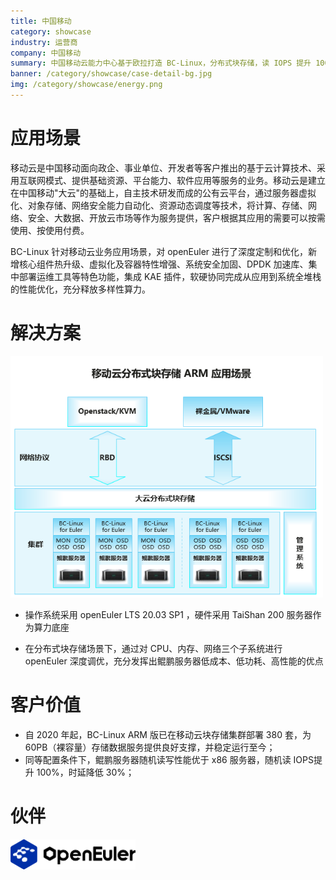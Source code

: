 ```yaml
---
title: 中国移动
category: showcase
industry: 运营商
company: 中国移动
summary: 中国移动云能力中心基于欧拉打造 BC-Linux，分布式块存储，读 IOPS 提升 100%
banner: /category/showcase/case-detail-bg.jpg
img: /category/showcase/energy.png
---
```


# 应用场景

移动云是中国移动面向政企、事业单位、开发者等客户推出的基于云计算技术、采用互联网模式、提供基础资源、平台能力、软件应用等服务的业务。移动云是建立在中国移动"大云"的基础上，自主技术研发而成的公有云平台，通过服务器虚拟化、对象存储、网络安全能力自动化、资源动态调度等技术，将计算、存储、网络、安全、大数据、开放云市场等作为服务提供，客户根据其应用的需要可以按需使用、按使用付费。

BC-Linux 针对移动云业务应用场景，对 openEuler
进行了深度定制和优化，新增核心组件热升级、虚拟化及容器特性增强、系统安全加固、DPDK
加速库、集中部署运维工具等特色功能，集成 KAE
插件，软硬协同完成从应用到系统全堆栈的性能优化，充分释放多样性算力。

# 解决方案

<img src="./media/image1.png" width="500" >

-   操作系统采用 openEuler LTS 20.03 SP1 ，硬件采用 TaiShan 200
    服务器作为算力底座

-   在分布式块存储场景下，通过对 CPU、内存、网络三个子系统进行 openEuler
    深度调优，充分发挥出鲲鹏服务器低成本、低功耗、高性能的优点





# 客户价值

-   自 2020 年起，BC-Linux ARM 版已在移动云块存储集群部署 380 套，为
    60PB（裸容量）存储数据服务提供良好支撑，并稳定运行至今；
-   同等配置条件下，鲲鹏服务器随机读写性能优于 x86 服务器，随机读 IOPS提升 100%，时延降低 30%；

# 伙伴

<img src="./media/image2.png" width="200" >
